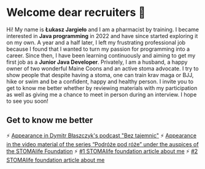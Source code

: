 # Welcome dear recruiters 👋

Hi! My name is **Łukasz Jargieło** and I am a pharmacist by training.  I became interested in **Java programming** in 2022 and have since started exploring it on my own. A year and a half later, I left my frustrating professional job because I found that I wanted to turn my passion for programming into a career. Since then, I have been learning continuously and aiming to get my first job as a **Junior Java Developer**. Privately, I am a husband, a happy owner of two wonderful Maine Coons and an active stoma advocate. I try to show people that despite having a stoma, one can train krav maga or BJJ, hike or swim and be a confident, happy and healthy person. I invite you to get to know me better whether by reviewing materials with my participation as well as giving me a chance to meet in person during an interview. I hope to see you soon!

## Get to know me better

⚡ [Appearance in Dymitr Błaszczyk's podcast "Bez tajemnic"](https://youtu.be/_5q8N4TrtP8?si=-yUYk-pOp-hdXG8)
⚡ [Appearance in the video material of the series “Podróże pod róże” under the auspices of the STOMAlife Foundation](https://stomalife.pl/lukasz-jargielo-1)
⚡ [#1 STOMAlife foundation article about me](https://stomalife.pl/lukasz-jargielo)
⚡ [#2 STOMAlife foundation article about me](https://stomalife.pl/lukasz-jargielo-2)

<!--
**lukaszjargielo/lukaszjargielo** is a ✨ _special_ ✨ repository because its `README.md` (this file) appears on your GitHub profile.

Here are some ideas to get you started:

- 🔭 I’m currently working on ...
- 🌱 I’m currently learning ...
- 👯 I’m looking to collaborate on ...
- 🤔 I’m looking for help with ...
- 💬 Ask me about ...
- 📫 How to reach me: ...
- 😄 Pronouns: ...
- ⚡ Fun fact: ...
-->
